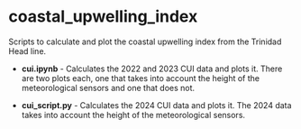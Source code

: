 # coastal_upwelling_index

Scripts to calculate and plot the coastal upwelling index from the Trinidad Head line.

* **cui.ipynb** - Calculates the 2022 and 2023 CUI data and plots it. There are two plots each, one that takes into account the height of the meteorological sensors and one that does not. 

* **cui_script.py** - Calculates the 2024 CUI data and plots it. The 2024 data takes into account the height of the meteorological sensors.
